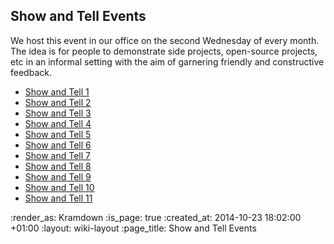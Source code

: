 Show and Tell Events
--------------------

We host this event in our office on the second Wednesday of every month. The idea is for people to demonstrate side projects, open-source projects, etc in an informal setting with the aim of garnering friendly and constructive feedback.

* [Show and Tell 1](/week-274#show-and-tell)
* [Show and Tell 2](/week-286#show-and-tell)
* [Show and Tell 3](/week-286#show-and-tell)
* [Show and Tell 4](/show-and-tell-4)
* [Show and Tell 5](/show-and-tell-5)
* [Show and Tell 6](/show-and-tell-6)
* [Show and Tell 7](/show-and-tell-7)
* [Show and Tell 8](/show-and-tell-8)
* [Show and Tell 9](/show-and-tell-9)
* [Show and Tell 10](/show-and-tell-10)
* [Show and Tell 11](/show-and-tell-11)

:render_as: Kramdown
:is_page: true
:created_at: 2014-10-23 18:02:00 +01:00
:layout: wiki-layout
:page_title: Show and Tell Events
